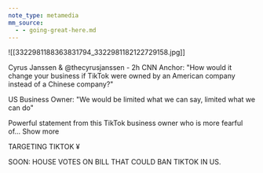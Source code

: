 ```yaml
---
note_type: metamedia
mm_source:
  - - going-great-here.md
---
```


![[3322981188363831794_3322981182122729158.jpg]]

Cyrus Janssen & @thecyrusjanssen - 2h
CNN Anchor: "How would it change your
business if TikTok were owned by an
American company instead of a Chinese
company?"

US Business Owner: "We would be limited
what we can say, limited what we can do"

Powerful statement from this TikTok business
owner who is more fearful of... Show more

TARGETING TIKTOK ¥

SOON: HOUSE VOTES ON BILL THAT COULD BAN TIKTOK IN US.


